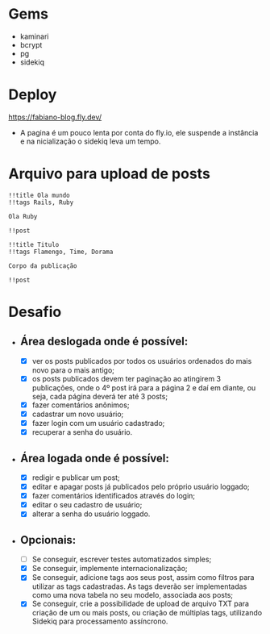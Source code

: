 # Gems
- kaminari
- bcrypt
- pg
- sidekiq

# Deploy
https://fabiano-blog.fly.dev/

* A pagina é um pouco lenta por conta do fly.io, ele suspende a instância e na nicialização o sidekiq leva um tempo.

# Arquivo para upload de posts

```
!!title Ola mundo
!!tags Rails, Ruby

Ola Ruby

!!post

!!title Titulo
!!tags Flamengo, Time, Dorama

Corpo da publicação

!!post
```

# Desafio
- ## Área deslogada onde é possível: 
	- [x] ver os posts publicados por todos os usuários ordenados do mais novo para o mais antigo; 
	- [x] os posts publicados devem ter paginação ao atingirem 3 publicações, onde o 4º post irá para a página 2 e daí em diante, ou seja, cada página deverá ter até 3 posts; 
 	- [x] fazer comentários anônimos; 
	- [x] cadastrar um novo usuário; 
	- [x] fazer login com um usuário cadastrado; 
	- [x] recuperar a senha do usuário.

- ## Área logada onde é possível:
	- [x] redigir e publicar um post;
	- [x] editar e apagar posts já publicados pelo próprio usuário loggado;
	- [x] fazer comentários identificados através do login;
	- [x] editar o seu cadastro de usuário;
	- [x] alterar a senha do usuário loggado.  
   
- ## Opcionais:
	- [ ] Se conseguir, escrever testes automatizados simples;
	- [x] Se conseguir, implemente internacionalização;
	- [x] Se conseguir, adicione tags aos seus post, assim como filtros para utilizar as tags cadastradas. As tags deverão ser implementadas como uma nova tabela no seu modelo, associada aos posts;
	- [x] Se conseguir, crie a possibilidade de upload de arquivo TXT para criação de um ou mais posts, ou criação de múltiplas tags, utilizando Sidekiq para processamento assíncrono.
